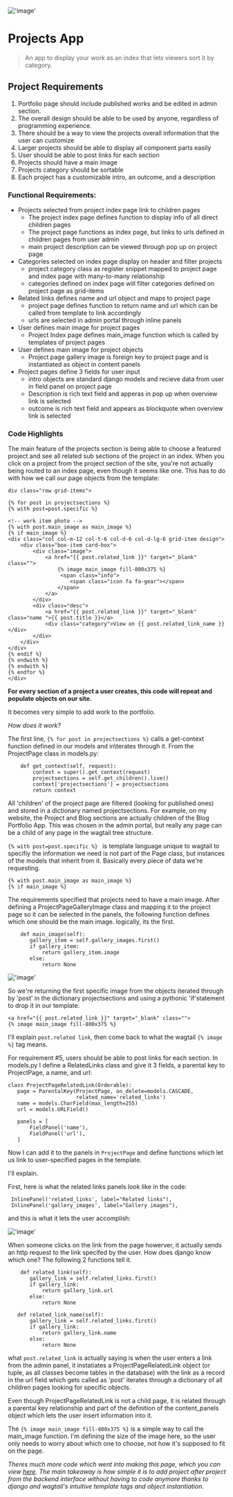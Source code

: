 !['image'](../media/projectP.gif)
# Projects App

> An app to display your work as an index that lets viewers sort it by category.

## Project Requirements

1. Portfolio page should include published works and be edited in admin section.
2. The overall design should be able to be used by anyone, regardless of programming experience.
3. There should be a way to view the projects overall information that the user can customize
4. Larger projects should be able to display all component parts easily
5. User should be able to post links for each section 
6. Projects should have a main image
7. Projects category should be sortable
8. Each project has a customizable intro, an outcome, and a description

### Functional Requirements:

  * Projects selected from project index page link to children pages 
    - The project index page defines function to display info of all direct children pages
    - The project page functions as index page, but links to urls defined in children pages from user admin 
    - main project description can be viewed through pop up on project page 
  * Categories selected on index page display on header and filter projects
    - project category class as register snippet mapped to project page and index page with many-to-many relationship
    - categories defined on index page will filter categories defined on project page as grid-items
  * Related links defines name and url object and maps to project page   
    - project page defines function to return name and url which can be called from template to link accordingly 
    - urls are selected in admin portal through inline panels 
  * User defines main image for project pages 
    - Project Index page defines main_image function which is called by templates of project pages 
  * User defines main image for project objects
    - Project page gallery image is foreign key to project page and is instantiated as object in content panels 
  * Project pages define 3 fields for user input
    - intro objects are standard django models and recieve data from user in field panel on project page 
    - Description is rich text field and apperas in pop up when overview link is selected
    - outcome is rich text field and appears as blockquote when overview link is selected 
    
 ### Code Highlights
 
The main feature of the projects section is being able to choose a featured project and see all related sub sections of the project in an index. When you click on a project from the project section of the site, you're not actually being routed to an index page, even though it seems like one. This has to do with how we call our page objects from the template:

 ```
div class="row grid-items">

 {% for post in projectsections %}
 {% with post=post.specific %} 
 
 <!-- work item photo -->
 {% with post.main_image as main_image %}
 {% if main_image %}
 <div class="col col-m-12 col-t-6 col-d-6 col-d-lg-6 grid-item design">
     <div class="box-item card-box">
         <div class="image">
             <a href="{{ post.related_link }}" target="_blank" class="">
                 {% image main_image fill-800x375 %}
                  <span class="info">
                     <span class="icon fa fa-gear"></span>
                 </span> 
             </a>
         </div>
         <div class="desc">
             <a href="{{ post.related_link }}" target="_blank" class="name ">{{ post.title }}</a>
             <div class="category">View on {{ post.related_link_name }}</div>
         </div>  
     </div>
 </div>
 {% endif %}
 {% endwith %}
 {% endwith %}
 {% endfor %}
</div>

```

**For every section of a project a user creates, this code will repeat and populate objects on our site.**

It becomes very simple to add work to the portfolio. 

*How does it work?*

The first line, ```{% for post in projectsections %}``` calls a get-context function defined in our models and in\terates through it. From the ProjectPage class in models.py: 
```
    def get_context(self, request):
        context = super().get_context(request)
        projectsections = self.get_children().live()
        context['projectsections'] = projectsections
        return context
```
All 'children' of the project page are filtered (looking for published ones) and stored in a dictionary named projectsections. For example, on my website, the Project and Blog sections are actually children of the Blog Portfolio App. This was chosen in the admin portal, but really any page can be a child of any page in the wagtail tree structure.

```{% with post=post.specific %} ``` is template language unique to wagtail to specifiy the information we need is not part of the Page class, but instances of the models that inherit from it. Basically every piece of data we're requesting. 

```
{% with post.main_image as main_image %}
{% if main_image %}
 ```
The requirements specified that projects need to have a main image. After defining a ProjectPageGalleryImage class and mapping it to the project page so it can be selected in the panels, the following function defines which one should be the main image. logically, its the first.
 
 ```
     def main_image(self):
        gallery_item = self.gallery_images.first()
        if gallery_item:
            return gallery_item.image
        else:
            return None
```

!['image'](../media/mainimageP.png)


 So we're returning the first specific image from the objects iterated through by 'post' in the dictionary projectsections and using a pythonic 'if'statement to drop it in our template. 
 
 ```
 <a href="{{ post.related_link }}" target="_blank" class="">
 {% image main_image fill-800x375 %}
 ```
 
 I'll explain ```post.related link```, then come back to what the wagtail ```{% image %}``` tag means.
 
For requirement #5, users should be able to post links for each section. In models.py I define a RelatedLinks class and give it 3 fields, a parental key to ProjectPage, a name, and url:

 ```
 class ProjectPageRelatedLink(Orderable):
    page = ParentalKey(ProjectPage, on_delete=models.CASCADE,
                       related_name='related_links')
    name = models.CharField(max_length=255)
    url = models.URLField()

    panels = [
        FieldPanel('name'),
        FieldPanel('url'),
    ]
```

Now I can add it to the panels in ```ProjectPage``` and define functions which let us link to user-specified pages in the template. 

I'll explain.

First, here is what the related links panels look like in the code:
```
 InlinePanel('related_links', label="Related links"),
 InlinePanel('gallery_images', label="Gallery images"),
 ```
 and this is what it lets the user accomplish:
 
 !['image'](../media/links.png)
 
 When someone clicks on the link from the page howerver, it actually sends an http request to the link specifed by the user. How does django know which one? The following 2 functions tell it.
 
 ```
     def related_link(self):
        gallery_link = self.related_links.first()
        if gallery_link:
            return gallery_link.url
        else:
            return None

    def related_link_name(self):
        gallery_link = self.related_links.first()
        if gallery_link:
            return gallery_link.name
        else:
            return None
  ```
what ```post.related_link``` is actually saying is when the user enters a link from the admin panel, it instatiates a ProjectPageRelatedLink object (or tuple, as all classes become tables in the database) with the link as a record in the url field which gets called as 'post' iterates through a dictionary of all children pages looking for specific objects.  

Even though ProjectPageRelatedLink is not a child page, it is related through a parental key relationship and part of the definition of the content_panels object which lets the user insert information into it. 

The ```{% image main_image fill-800x375 %}``` is a simple way to call the main_image function. I'm defining the size of the image here, so the user only needs to worry about which one to choose, not how it's supposed to fit on the page. 

*Theres much more code which went into making this page, which you can view [here](https://github.com/CreativeDave/Blog_Portfolio_App/tree/master/project/templates/project). The main takeaway is how simple it is to add project after project from the backend interface without having to code anymore thanks to django and wagtail's intuitive template tags and object instantiation.* 
